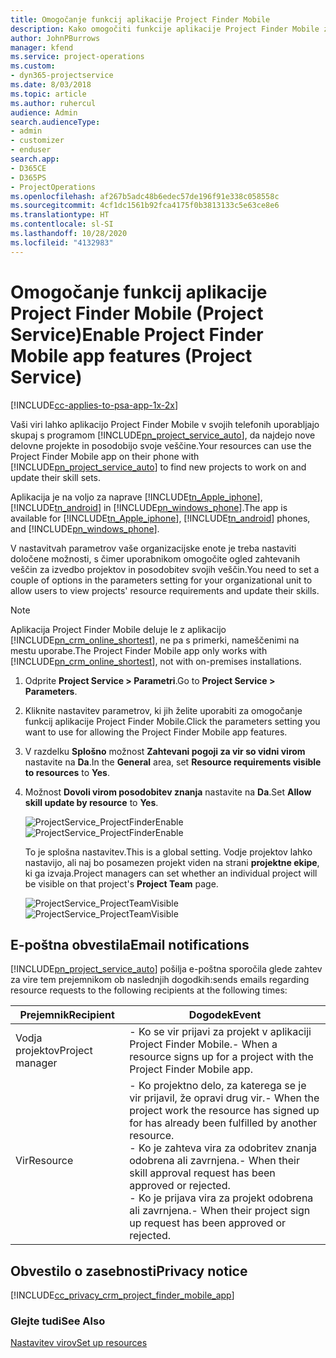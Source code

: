 ```yaml
---
title: Omogočanje funkcij aplikacije Project Finder Mobile
description: Kako omogočiti funkcije aplikacije Project Finder Mobile za rešitev Project Service
author: JohnPBurrows
manager: kfend
ms.service: project-operations
ms.custom:
- dyn365-projectservice
ms.date: 8/03/2018
ms.topic: article
ms.author: ruhercul
audience: Admin
search.audienceType:
- admin
- customizer
- enduser
search.app:
- D365CE
- D365PS
- ProjectOperations
ms.openlocfilehash: af267b5adc48b6edec57de196f91e338c058558c
ms.sourcegitcommit: 4cf1dc1561b92fca4175f0b3813133c5e63ce8e6
ms.translationtype: HT
ms.contentlocale: sl-SI
ms.lasthandoff: 10/28/2020
ms.locfileid: "4132983"
---
```

# <a name="enable-project-finder-mobile-app-features-project-service"></a><span data-ttu-id="a2cf8-103">Omogočanje funkcij aplikacije Project Finder Mobile (Project Service)</span><span class="sxs-lookup"><span data-stu-id="a2cf8-103">Enable Project Finder Mobile app features (Project Service)</span></span>

[!INCLUDE[cc-applies-to-psa-app-1x-2x](../includes/cc-applies-to-psa-app-1x-2x.md)]

<span data-ttu-id="a2cf8-104">Vaši viri lahko aplikacijo Project Finder Mobile v svojih telefonih uporabljajo skupaj s programom [!INCLUDE[pn_project_service_auto](../includes/pn-project-service-auto.md)], da najdejo nove delovne projekte in posodobijo svoje veščine.</span><span class="sxs-lookup"><span data-stu-id="a2cf8-104">Your resources can use the Project Finder Mobile app on their phone with [!INCLUDE[pn_project_service_auto](../includes/pn-project-service-auto.md)] to find new projects to work on and update their skill sets.</span></span>  
  
 <span data-ttu-id="a2cf8-105">Aplikacija je na voljo za naprave [!INCLUDE[tn_Apple_iphone](../includes/tn-apple-iphone.md)], [!INCLUDE[tn_android](../includes/tn-android.md)] in [!INCLUDE[pn_windows_phone](../includes/pn-windows-phone.md)].</span><span class="sxs-lookup"><span data-stu-id="a2cf8-105">The app is available for [!INCLUDE[tn_Apple_iphone](../includes/tn-apple-iphone.md)], [!INCLUDE[tn_android](../includes/tn-android.md)] phones, and [!INCLUDE[pn_windows_phone](../includes/pn-windows-phone.md)].</span></span>  
  
 <span data-ttu-id="a2cf8-106">V nastavitvah parametrov vaše organizacijske enote je treba nastaviti določene možnosti, s čimer uporabnikom omogočite ogled zahtevanih veščin za izvedbo projektov in posodobitev svojih veščin.</span><span class="sxs-lookup"><span data-stu-id="a2cf8-106">You need to set a couple of options in the parameters setting for your organizational unit to allow users to view projects' resource requirements and update their skills.</span></span>  
  
> [!NOTE]
>  <span data-ttu-id="a2cf8-107">Aplikacija Project Finder Mobile deluje le z aplikacijo [!INCLUDE[pn_crm_online_shortest](../includes/pn-crm-online-shortest.md)], ne pa s primerki, nameščenimi na mestu uporabe.</span><span class="sxs-lookup"><span data-stu-id="a2cf8-107">The Project Finder Mobile app only works with [!INCLUDE[pn_crm_online_shortest](../includes/pn-crm-online-shortest.md)], not with on-premises installations.</span></span>  
  
1. <span data-ttu-id="a2cf8-108">Odprite **Project Service > Parametri**.</span><span class="sxs-lookup"><span data-stu-id="a2cf8-108">Go to **Project Service > Parameters**.</span></span>  
  
2. <span data-ttu-id="a2cf8-109">Kliknite nastavitev parametrov, ki jih želite uporabiti za omogočanje funkcij aplikacije Project Finder Mobile.</span><span class="sxs-lookup"><span data-stu-id="a2cf8-109">Click the parameters setting you want to use for allowing the Project Finder Mobile app features.</span></span>  
  
3. <span data-ttu-id="a2cf8-110">V razdelku **Splošno** možnost **Zahtevani pogoji za vir so vidni virom** nastavite na **Da**.</span><span class="sxs-lookup"><span data-stu-id="a2cf8-110">In the **General** area, set **Resource requirements visible to resources** to **Yes**.</span></span>  
  
4. <span data-ttu-id="a2cf8-111">Možnost **Dovoli virom posodobitev znanja** nastavite na **Da**.</span><span class="sxs-lookup"><span data-stu-id="a2cf8-111">Set **Allow skill update by resource** to **Yes**.</span></span>  
  
   <span data-ttu-id="a2cf8-112">![ProjectService_ProjectFinderEnable](../psa/media/project-service-project-finder-enable.png "ProjectService_ProjectFinderEnable")</span><span class="sxs-lookup"><span data-stu-id="a2cf8-112">![ProjectService_ProjectFinderEnable](../psa/media/project-service-project-finder-enable.png "ProjectService_ProjectFinderEnable")</span></span>  
  
   <span data-ttu-id="a2cf8-113">To je splošna nastavitev.</span><span class="sxs-lookup"><span data-stu-id="a2cf8-113">This is a global setting.</span></span> <span data-ttu-id="a2cf8-114">Vodje projektov lahko nastavijo, ali naj bo posamezen projekt viden na strani **projektne ekipe**, ki ga izvaja.</span><span class="sxs-lookup"><span data-stu-id="a2cf8-114">Project managers can set whether an individual project will be visible on that project's **Project Team** page.</span></span>  
  
   <span data-ttu-id="a2cf8-115">![ProjectService_ProjectTeamVisible](../psa/media/project-service-project-team-visible.png "ProjectService_ProjectTeamVisible")</span><span class="sxs-lookup"><span data-stu-id="a2cf8-115">![ProjectService_ProjectTeamVisible](../psa/media/project-service-project-team-visible.png "ProjectService_ProjectTeamVisible")</span></span>  
  
## <a name="email-notifications"></a><span data-ttu-id="a2cf8-116">E-poštna obvestila</span><span class="sxs-lookup"><span data-stu-id="a2cf8-116">Email notifications</span></span>  
 [!INCLUDE[pn_project_service_auto](../includes/pn-project-service-auto.md)] <span data-ttu-id="a2cf8-117">pošilja e-poštna sporočila glede zahtev za vire tem prejemnikom ob naslednjih dogodkih:</span><span class="sxs-lookup"><span data-stu-id="a2cf8-117">sends emails regarding resource requests to the following recipients at the following times:</span></span>  
  
|<span data-ttu-id="a2cf8-118">Prejemnik</span><span class="sxs-lookup"><span data-stu-id="a2cf8-118">Recipient</span></span>|<span data-ttu-id="a2cf8-119">Dogodek</span><span class="sxs-lookup"><span data-stu-id="a2cf8-119">Event</span></span>|  
|---------------|-----------|  
|<span data-ttu-id="a2cf8-120">Vodja projektov</span><span class="sxs-lookup"><span data-stu-id="a2cf8-120">Project manager</span></span>|<span data-ttu-id="a2cf8-121">-   Ko se vir prijavi za projekt v aplikaciji Project Finder Mobile.</span><span class="sxs-lookup"><span data-stu-id="a2cf8-121">-   When a resource signs up for a project with the Project Finder Mobile app.</span></span>|  
|<span data-ttu-id="a2cf8-122">Vir</span><span class="sxs-lookup"><span data-stu-id="a2cf8-122">Resource</span></span>|<span data-ttu-id="a2cf8-123">-   Ko projektno delo, za katerega se je vir prijavil, že opravi drug vir.</span><span class="sxs-lookup"><span data-stu-id="a2cf8-123">-   When the project work the resource has signed up for has already been fulfilled by another resource.</span></span><br /><span data-ttu-id="a2cf8-124">-   Ko je zahteva vira za odobritev znanja odobrena ali zavrnjena.</span><span class="sxs-lookup"><span data-stu-id="a2cf8-124">-   When their skill approval request has been approved or rejected.</span></span><br /><span data-ttu-id="a2cf8-125">-   Ko je prijava vira za projekt odobrena ali zavrnjena.</span><span class="sxs-lookup"><span data-stu-id="a2cf8-125">-   When their project sign up request has been approved or rejected.</span></span>|  
  
## <a name="privacy-notice"></a><span data-ttu-id="a2cf8-126">Obvestilo o zasebnosti</span><span class="sxs-lookup"><span data-stu-id="a2cf8-126">Privacy notice</span></span>  
 [!INCLUDE[cc_privacy_crm_project_finder_mobile_app](../includes/cc-privacy-crm-project-finder-mobile-app.md)]  
  
### <a name="see-also"></a><span data-ttu-id="a2cf8-127">Glejte tudi</span><span class="sxs-lookup"><span data-stu-id="a2cf8-127">See Also</span></span>  
 [<span data-ttu-id="a2cf8-128">Nastavitev virov</span><span class="sxs-lookup"><span data-stu-id="a2cf8-128">Set up resources</span></span>](../psa/set-up-resources.md)
